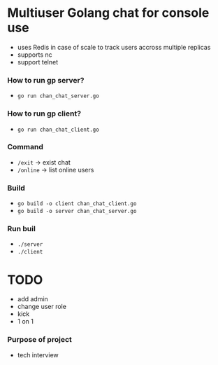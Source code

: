 # Multiuser Golang chat for console use

- uses Redis in case of scale to track users accross multiple replicas
- supports nc
- support telnet

### How to run gp server?
- `go run chan_chat_server.go`

### How to run gp client?
- `go run chan_chat_client.go`

### Command
- `/exit` -> exist chat
- `/online` -> list online users

### Build
- `go build -o client chan_chat_client.go`
- `go build -o server chan_chat_server.go`

### Run buil
- `./server`
- `./client`

# TODO
- add admin
- change user role
- kick
- 1 on 1

### Purpose of project
- tech interview